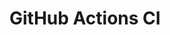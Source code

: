 # GitHub Actions CI























































































































































































































































































































































































































































































































































































































































































































































































































































































































































































































































































































































































































































































